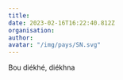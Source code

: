 ```yaml
---
title: 
date: 2023-02-16T16:22:40.812Z
organisation: 
author: 
avatar: "/img/pays/SN.svg"
---
```


Bou diékhé, diékhna